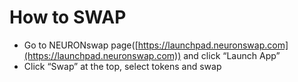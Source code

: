 # How to SWAP

* Go to NEURONswap page([https://launchpad.neuronswap.com](https://launchpad.neuronswap.com)) and click “Launch App”
* Click “Swap” at the top, select tokens and swap
